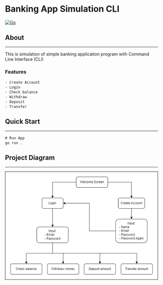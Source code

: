 # Banking App Simulation CLI
[![Go](https://img.shields.io/badge/go-1.19-green.svg)](https://golang.org/)

## About
---
This is simulation of simple banking application program with Command Line Interface (CLI)
### Features
```
- Create Account
- Login
- Check balance
- Withdraw
- Deposit
- Transfer
```

## Quick Start
---
```
# Run App
go run .
```

## Project Diagram
---
![Bank Simulation CLI](bank-cli.png)
